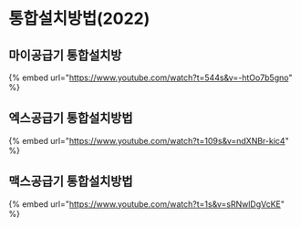 # 통합설치방법(2022)

## 마이공급기 통합설치방

{% embed url="https://www.youtube.com/watch?t=544s&v=-htOo7b5gno" %}

## 엑스공급기 통합설치방법

{% embed url="https://www.youtube.com/watch?t=109s&v=ndXNBr-kic4" %}

## 맥스공급기 통합설치방법

{% embed url="https://www.youtube.com/watch?t=1s&v=sRNwlDgVcKE" %}

